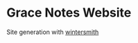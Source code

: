
# Grace Notes Website

Site generation with [wintersmith](https://github.com/jnordberg/wintersmith)
